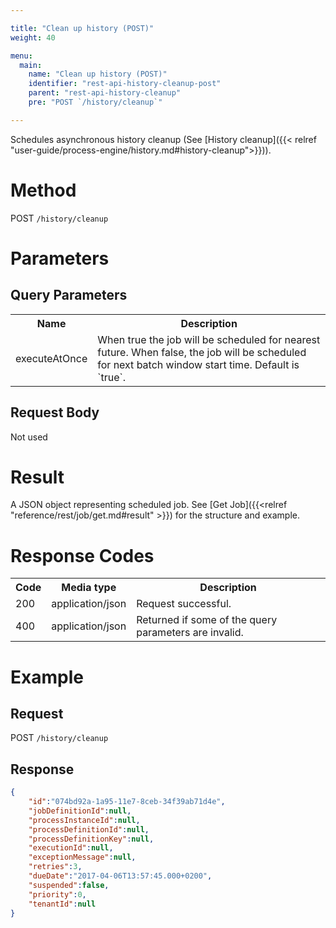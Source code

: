 ```yaml
---

title: "Clean up history (POST)"
weight: 40

menu:
  main:
    name: "Clean up history (POST)"
    identifier: "rest-api-history-cleanup-post"
    parent: "rest-api-history-cleanup"
    pre: "POST `/history/cleanup`"

---
```


Schedules asynchronous history cleanup (See [History cleanup]({{< relref "user-guide/process-engine/history.md#history-cleanup">}})).


# Method

POST `/history/cleanup`


# Parameters

## Query Parameters

<table class="table table-striped">
  <tr>
    <th>Name</th>
    <th>Description</th>
  </tr>
  <tr>
    <td>executeAtOnce</td>
    <td>When true the job will be scheduled for nearest future. When false, the job will be scheduled for next batch window start time. Default is `true`.</td>
  </tr>
</table>


## Request Body

Not used

# Result

A JSON object representing scheduled job.
See [Get Job]({{<relref "reference/rest/job/get.md#result" >}}) for the structure and example.

# Response Codes

<table class="table table-striped">
  <tr>
    <th>Code</th>
    <th>Media type</th>
    <th>Description</th>
  </tr>
  <tr>
    <td>200</td>
    <td>application/json</td>
    <td>Request successful.</td>
  </tr>
  <tr>
    <td>400</td>
    <td>application/json</td>
    <td>Returned if some of the query parameters are invalid.</td>
  </tr>
</table>

# Example

## Request

POST `/history/cleanup`

## Response

```json
{
    "id":"074bd92a-1a95-11e7-8ceb-34f39ab71d4e",
    "jobDefinitionId":null,
    "processInstanceId":null,
    "processDefinitionId":null,
    "processDefinitionKey":null,
    "executionId":null,
    "exceptionMessage":null,
    "retries":3,
    "dueDate":"2017-04-06T13:57:45.000+0200",
    "suspended":false,
    "priority":0,
    "tenantId":null
}
```
